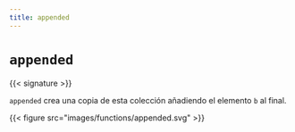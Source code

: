 ```yaml
---
title: appended
---
```


# `appended`

{{< signature >}}

`appended` crea una copia de esta colección añadiendo el elemento `b` al final.

{{< figure src="images/functions/appended.svg" >}}
